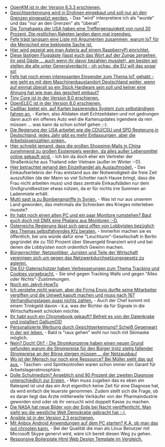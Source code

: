 * [OpenKM ist in der Version 6.3.3 erschienen.](http://www.pro-linux.de/news/1/24636/openkm-633-mit-zahlreichen-neuerungen-freigegeben.html)
* [Gesichtserkennung wird in Drohnen eingebaut und soll nur an den Grenzen eingesetzt werden.](https://www.golem.de/news/grenzschutz-drohnen-sollen-mit-gesichtserkennung-ausgeruestet-werden-1704-127219.html) - Das "wird" interpretiere ich als "wurde" und das "nur an den Grenzen" als "überall".
* [Die Tomahawks der USA haben eine Treffergenauigkeit von rund 30 Prozent. Die restlichen Raketen landen dann mal irgendwo.](https://blog.fefe.de/?ts=a61469ce)
* [Fefe trägt langsam eine Liste mit Argumenten zusammen, warum IoT für die Menscheit eine bekloppte Sache ist.](https://blog.fefe.de/?ts=a61464b3)
* [Hier wird gezeigt wie man Asterix auf einem RaspberryPi einrichtet.](https://opensource.com/article/17/4/asterisk-raspberry-pi-3)
* [Diese lästigen Fluggäste (lasst euch das Wort auf der Zunge zergehen, ihr seid Gäste ... auch wenn ihr davor bezahlen musstet), am besten wir stellen die alle unter Generalverdacht - oh schau, die EU will das sogar so!](https://www.heise.de/newsticker/meldung/Fluggaeste-als-Risikogruppen-EU-Kommission-foerdert-neues-Big-Data-Projekt-3681123.html)
* [Fefe hat noch einen interessanten Einsender zum Thema IoT gehabt - wie geht es mit dem Maschinenbaustandort Deutschland weiter, wenn auf einmal überall so ein Stück Hardware sein soll und keiner eine Ahnung hat wie man das gescheit einbaut?](https://blog.fefe.de/?ts=a6157a26)
* [Tiny Core ist in der Version 8.0 erschienen.](https://www.heise.de/newsticker/meldung/Zentrale-Aktualisierungen-Tiny-Core-Linux-Version-8-0-erschienen-3681142.html?wt_mc=rss.ho.beitrag.atom)
* [OpenELEC ist in der Version 8.0 erschienen.](http://www.pro-linux.de/news/1/24641/media-distribution-openelec-80-freigegeben.html)
* [Cadillac bietet ein, auf Karten basierendes System zum selbständigen fahren an.](https://www.golem.de/news/ct6-cadillac-macht-tesla-beim-assistierten-fahren-konkurrenz-1704-127241.html) - Karten, also Altdaten statt Echtzeitdaten und not gedrungen dann auch ein offenes Auto weil die Kartenupdates irgendwie da rein müssen ... was kann da schon schief gehen ;-).
* [Die Regierung der USA arbeitet wie die CDU/CSU und SPD Regierung in Deutschland, jedes Jahr gibt es mehr Entlassungen, aber die Arbeitslosenzahlen sinken.](https://www.heise.de/tp/features/USA-Unauffaelliger-Strukturwandel-3681166.html).
* [Hier schreibt jemand, dass die großen Shopping-Mails in China zunehmend zu großen Esstempels werden, da alles außer Lebensmittel online gekauft wird.](https://www.heise.de/forum/Telepolis/Kommentare/USA-Unauffaelliger-Strukturwandel/In-China-laengst-Alltag/posting-30232361/show/) - Ich bin da doch eher ein Vertreter der Straßenküche aus Thailand oder Vietnam (außer im Winter :-D).
* [Hier betrachtet jemand den Einzelhandel als Auslaufmodell.](https://www.heise.de/forum/Telepolis/Kommentare/USA-Unauffaelliger-Strukturwandel/Auslaufmodell-Einzelhandel/posting-30232100/show/) - Das Einkaufserlebnis der Frau entstand aus der Notwendigkeit die freie Zeit auszufüllen (da der Mann so viel Schotter nach Hause bringt, dass die Frau nicht arbeiten muss) und dass zentrale Einkaufsläden nur dem Großgrundbesitzer etwas nützen, da er für nichts irre Summen an Ladenmiete erhält.
* [Mutti sagt ja zu Bombenangriffe in Syrien.](http://www.tagesschau.de/ausland/trump-merkel-syrien-101.html) - Was ist nur aus unserem Land geworden, das mehrmals die Schrecken des Krieges miterleben musste?
* [Ihr habt noch einen alten PC und ein paar Monitore rumstehen? Baut euch doch mit DMX eine Phalanx aus Monitoren :-D.](http://dmx.sourceforge.net/)
* [Österreichs Regierung lässt sich ganz offen von Lobbyisten bezüglich des Themas selbstfahrendes Kfz beraten.](https://www.heise.de/newsticker/meldung/Oesterreich-erhaelt-Beirat-fuer-selbstfahrende-Kfz-3681169.html) - Immerhin machen sie es öffentlich, bei uns würde dafür eine "Leuchturm"-Gesellschaft in Berlin gegründet die zu 150 Prozent über Steuergeld finanziert wird und bei denen die Lobbyisten noch ordentlich Gewinn machen.
* [Bürgerrechtler, Netzpolitiker, Juristen und Teile der Wirtschaft vereinigen sich um gegen das Netzwerkdurchsetzungsgesetz zu agieren.](https://www.heise.de/newsticker/meldung/Netzwerkdurchsetzungsgesetz-Wirtschaft-Buergerrechtler-Netzpolitiker-und-Juristen-verbuenden-sich-3681351.html)
* [Die EU-Datenschützer haben Verbesserungen zum Thema Tracking und Cookies vorgebracht.](https://www.heise.de/newsticker/meldung/Tracking-und-Cookies-EU-Datenschuetzern-geht-geplante-E-Privacy-Verordnung-nicht-weit-genug-3683298.html) - Sie sind gegen Tracking Walls und gegen "Alles oder Nichts"-Zustimmungen.
* [Noch ein Jekyll-HowTo](https://opensource.com/article/17/4/getting-started-jekyll)
* [Ich verstehe nicht warum, aber die Firma Envio durfte seine Mitarbeiter vergiften und die Umwelt kaputt machen und muss nach 167 Verhandlungstagen quasi nichts zahlen.](https://www.heise.de/tp/features/Envio-Prozessende-im-Dortmunder-PCB-Skandal-3681111.html) - Auch der Chef kommt mit einem Trinkgeld davon - k.a. was der Richter da für Signale in die Wirtschaftswelt schicken möchte.
* [Ihr habt euch ein Chromebook gekauft? Befreit es von der Datenkrake und installiert GalliumOS!](https://opensource.com/article/17/4/linux-chromebook-gallium-os)
* [Personalisierte Werbung durch Gesichtserkennung? Scheiß Gegenwart in der wir leben.](https://www.golem.de/news/gezielte-werbung-deutsche-post-testet-gesichtserkennung-in-filialen-1704-127282.html) - Bald is "raus gehen" wohl nur noch mit Skimaske möglich.
* [Nein? Doch! Oh? - Die Stromkonzerne haben einen neuen Grund gefunden warum die Strompreise für den Bürger trotz stetig fallender Strompreise an der Börse steigen müssen ... der Netzausbau!](https://www.heise.de/newsticker/meldung/Neue-Kosten-fuer-Stromkunden-Elektro-Autos-machen-Netzausbau-teurer-3685111.html)
* [Wo ist der Mensch nur noch eine Ressource? Bei Müller sieht das gut aus.](http://npr.news.eulu.info/2017/04/13/drogeriekette-mueller-was-scherrt-und-die-gewerkschaft/?pk_campaign=feed&pk_kwd=drogeriekette-mueller-was-scherrt-und-die-gewerkschaft) - Taschen- und Spintkontrollen waren schon immer ein Garant für Arbeitslageratmosphäre.
* [Dolle Schulmedizin? Angeblich sind 90 Prozent der zweiten Diagnose unterschiedlich zur Ersten.](https://www.heise.de/tp/features/Innere-Medizin-Zu-fast-90-Prozent-unterschiedliche-Diagnosen-von-Aerzten-3685390.html) - Man muss zugeben das es eben ein Ratespiel ist und das ein Arzt eigentlich keine Zeit für eine Diagnose hat, da wird einfach die teuerste genommen. Zudem stellt sich die Frage, ob es daran liegt das Ärzte mittlerweile Verkäufer von der Pharmaindustrie geworden sind oder ob ihr versucht wird doppelt Kasse zu machen.
* [Die NASA hat neue Bilder von der Erde bei Nacht veröffentlicht. Man sieht wo die westliche Welt Demokratie gebracht hat :-(.](https://www.heise.de/newsticker/meldung/NASA-veroeffentlicht-neue-Satellitenaufnahme-der-Erde-bei-Nacht-3685136.html)
* [Ansible ist in der Version 2.3 erschienen.](https://www.heise.de/newsticker/meldung/Ansible-2-3-vereinheitlicht-die-Netzwerkanbindung-3684866.html)
* [Mit Anbox Android Anwendungen auf dem PC starten? K.A. ob man das gut chrooten kann.](https://github.com/anbox/anbox) - Bei der Qualität die man als Linux Benutzer mit Microsoft Skype genervt wird, wäre ich bereit diesen Weg zu gehen.
* [Responsive Boilerplate Html Web Design Template im Vergleich.](https://opensource.com/article/17/4/boilerplate-web-design-templates)
